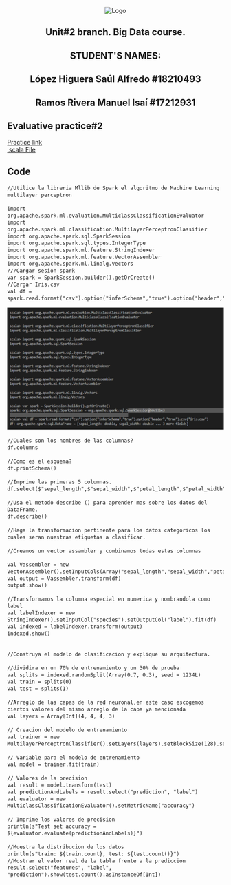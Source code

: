 <p align="center">
    <img alt="Logo" src="https://www.tijuana.tecnm.mx/wp-content/uploads/2021/08/liston-de-logos-oficiales-educacion-tecnm-FEB-2021.jpg" width=850 height=250>
</p>
<H2><p align="center">Unit#2 branch. Big Data course.</p></H2>
<H2><p align="Center">STUDENT'S NAMES: </p></H2>

<H2><p align="Center">López Higuera Saúl Alfredo #18210493</p></H2>

<H2><p align="Center">Ramos Rivera Manuel Isaí #17212931</p></H2>

## Evaluative practice#2
[Practice link]()  
[.scala File]()  
## Code
  ~~~
//Utilice la libreria Mllib de Spark el algoritmo de Machine Learning multilayer perceptron

import org.apache.spark.ml.evaluation.MulticlassClassificationEvaluator
import org.apache.spark.ml.classification.MultilayerPerceptronClassifier
import org.apache.spark.sql.SparkSession
import org.apache.spark.sql.types.IntegerType
import org.apache.spark.ml.feature.StringIndexer
import org.apache.spark.ml.feature.VectorAssembler
import org.apache.spark.ml.linalg.Vectors
///Cargar sesion spark
var spark = SparkSession.builder().getOrCreate()
//Cargar Iris.csv
val df = spark.read.format("csv").option("inferSchema","true").option("header","true").csv("iris.csv")
  ~~~
![logo](/images/E1.PNG)  
  ~~~
//Cuales son los nombres de las columnas?
df.columns

//Como es el esquema?
df.printSchema()

//Imprime las primeras 5 columnas.
df.select($"sepal_length",$"sepal_width",$"petal_length",$"petal_width",$"species").show()

//Usa el metodo describe () para aprender mas sobre los datos del DataFrame.
df.describe()

//Haga la transformacion pertinente para los datos categoricos los cuales seran nuestras etiquetas a clasificar.

//Creamos un vector assambler y combinamos todas estas columnas

val Vassembler = new VectorAssembler().setInputCols(Array("sepal_length","sepal_width","petal_length","petal_width")).setOutputCol("features")
val output = Vassembler.transform(df)
output.show()

//Transformamos la columna especial en numerica y nombrandola como label
val labelIndexer = new StringIndexer().setInputCol("species").setOutputCol("label").fit(df) 
val indexed = labelIndexer.transform(output) 
indexed.show()


//Construya el modelo de clasificacion y explique su arquitectura.

//dividira en un 70% de entrenamiento y un 30% de prueba
val splits = indexed.randomSplit(Array(0.7, 0.3), seed = 1234L)
val train = splits(0)
val test = splits(1)

//Arreglo de las capas de la red neuronal,en este caso escogemos ciertos valores del mismo arreglo de la capa ya mencionada 
val layers = Array[Int](4, 4, 4, 3)

// Creacion del modelo de entrenamiento
val trainer = new MultilayerPerceptronClassifier().setLayers(layers).setBlockSize(128).setSeed(1234L).setMaxIter(100)

// Variable para el modelo de entrenamiento
val model = trainer.fit(train)
 
// Valores de la precision
val result = model.transform(test)
val predictionAndLabels = result.select("prediction", "label")
val evaluator = new MulticlassClassificationEvaluator().setMetricName("accuracy")
 
// Imprime los valores de precision
println(s"Test set accuracy = ${evaluator.evaluate(predictionAndLabels)}")

//Muestra la distribucion de los datos 
println(s"train: ${train.count}, test: ${test.count()}")
//Mostrar el valor real de la tabla frente a la prediccion
result.select("features", "label", "prediction").show(test.count().asInstanceOf[Int])
  ~~~
